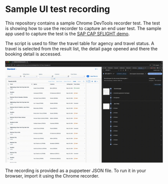 # Sample UI test recording

This repository contains a sample Chrome DevTools recorder test. The test is showing how to use the recorder to capture an end user test. The sample app used to capture the test is the [SAP CAP SFLIGHT demo](https://github.com/SAP-samples/cap-sflight).

The script is used to filter the travel table for agency and travel status. A travel is selected from the result list, the detail page opened and there the booking detail is accessed.

![Sample Recording](doc//Sample%20test%20recording.gif)


The recording is provided as a puppeteer JSON file. To run it in your browser, import it using the Chrome recorder.
